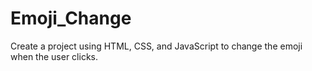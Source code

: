 # Emoji_Change
Create a project using HTML, CSS, and JavaScript to change the emoji when the user clicks.
